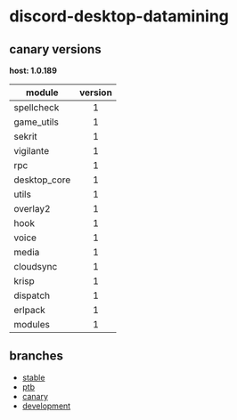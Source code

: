 # discord-desktop-datamining

## canary versions

**host: 1.0.189**

| module | version |
| ------ | :-----: |
| spellcheck | 1 |
| game_utils | 1 |
| sekrit | 1 |
| vigilante | 1 |
| rpc | 1 |
| desktop_core | 1 |
| utils | 1 |
| overlay2 | 1 |
| hook | 1 |
| voice | 1 |
| media | 1 |
| cloudsync | 1 |
| krisp | 1 |
| dispatch | 1 |
| erlpack | 1 |
| modules | 1 |

## branches

- [stable](https://github.com/OpenAsar/discord-desktop-datamining/tree/stable)
- [ptb](https://github.com/OpenAsar/discord-desktop-datamining/tree/ptb)
- [canary](https://github.com/OpenAsar/discord-desktop-datamining/tree/canary)
- [development](https://github.com/OpenAsar/discord-desktop-datamining/tree/development)